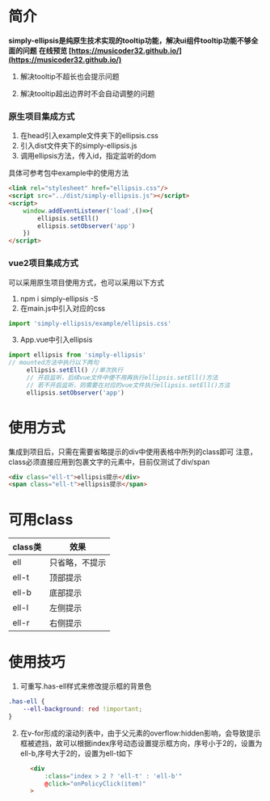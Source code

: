 # 简介
**simply-ellipsis是纯原生技术实现的tooltip功能，解决ui组件tooltip功能不够全面的问题**
**在线预览 [https://musicoder32.github.io/](https://musicoder32.github.io/)**

1. 解决tooltip不超长也会提示问题

2. 解决tooltip超出边界时不会自动调整的问题

### 原生项目集成方式
1. 在head引入example文件夹下的ellipsis.css
2. 引入dist文件夹下的simply-ellipsis.js
3. 调用ellipsis方法，传入id，指定监听的dom

具体可参考包中example中的使用方法

```html
<link rel="stylesheet" href="ellipsis.css"/>
<script src="../dist/simply-ellipsis.js"></script>
<script>
	window.addEventListener('load',()=>{
  		ellipsis.setEll()
  		ellipsis.setObserver('app')
	})
</script>
```
### vue2项目集成方式
可以采用原生项目使用方式，也可以采用以下方式
1. npm i simply-ellipsis -S
2. 在main.js中引入对应的css

```javascript
import 'simply-ellipsis/example/ellipsis.css'
```
3. App.vue中引入ellipsis

```javascript
import ellipsis from 'simply-ellipsis'
// mounted方法中执行以下两句
     ellipsis.setEll() //单次执行
     // 开启监听，后续vue文件中便不用再执行ellipsis.setEll()方法
     // 若不开启监听，则需要在对应的vue文件执行ellipsis.setEll()方法
     ellipsis.setObserver('app') 
```
# 使用方式
集成到项目后，只需在需要省略提示的div中使用表格中所列的class即可
注意，class必须直接应用到包裹文字的元素中，目前仅测试了div/span

```html
<div class="ell-t">ellipsis提示</div>
<span class="ell-t">ellipsis提示</span>
```
# 可用class
|class类|效果  |
|--|--|
| ell| 只省略，不提示 |
| ell-t| 顶部提示 |
| ell-b| 底部提示 |
| ell-l| 左侧提示 |
|ell-r| 右侧提示 |

# 使用技巧
1. 可重写.has-ell样式来修改提示框的背景色

```css
.has-ell {
    --ell-background: red !important;
}
```
2. 在v-for形成的滚动列表中，由于父元素的overflow:hidden影响，会导致提示框被遮挡，故可以根据index序号动态设置提示框方向，序号小于2的，设置为ell-b,序号大于2的，设置为ell-t如下

```html
      <div
          :class="index > 2 ? 'ell-t' : 'ell-b'"
          @click="onPolicyClick(item)"
      >
```
